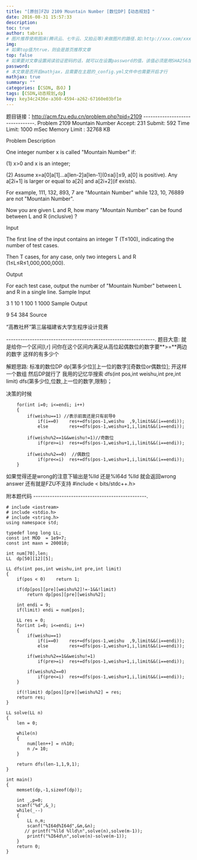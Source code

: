 ```yaml
---
title: "[原创]FZU 2109 Mountain Number [数位DP]【动态规划】"
date: 2016-08-31 15:57:33
description:
toc: true
author: tabris
# 图片推荐使用图床(腾讯云、七牛云、又拍云等)来做图片的路径.如:http://xxx.com/xxx.jpg
img:
# 如果top值为true，则会是首页推荐文章
top: false
# 如果要对文章设置阅读验证密码的话，就可以在设置password的值，该值必须是用SHA256加密后的密码，防止被他人识破
password:
# 本文章是否开启mathjax，且需要在主题的_config.yml文件中也需要开启才行
mathjax: true
summary: ""
categories: [CSDN, 各OJ ]
tags: [CSDN,动态规划,dp]
key: key34c2436e-a360-4594-a262-67160e03bf1e
---
```


题目链接：http://acm.fzu.edu.cn/problem.php?pid=2109
--------------------------------.
Problem 2109 Mountain Number
Accept: 231    Submit: 592
Time Limit: 1000 mSec    Memory Limit : 32768 KB

 Problem Description

One integer number x is called "Mountain Number" if:

(1) x>0 and x is an integer;

(2) Assume x=a[0]a[1]...a[len-2]a[len-1](0≤a[i]≤9, a[0] is positive). Any a[2i+1] is larger or equal to a[2i] and a[2i+2](if exists).

For example, 111, 132, 893, 7 are "Mountain Number" while 123, 10, 76889 are not "Mountain Number".

Now you are given L and R, how many "Mountain Number" can be found between L and R (inclusive) ?

 Input

The first line of the input contains an integer T (T≤100), indicating the number of test cases.

Then T cases, for any case, only two integers L and R (1≤L≤R≤1,000,000,000).

 Output

For each test case, output the number of "Mountain Number" between L and R in a single line.
 Sample Input

3
1 10
1 100
1 1000
 Sample Output

9
54
384
 Source

“高教社杯”第三届福建省大学生程序设计竞赛

---------------------------------------------------------------.
题目大意:
就是给你一个区间[l,r]
问你在这个区间内满足从高位起偶数位的数字要**>=**两边的数字 这样的有多少个

解题思路:
标准的数位DP
dp[第多少位][上一位的数字][奇数位or偶数位];
开这样一个数组 然后DP就行了
我用的记忆华搜索
dfs(int pos,int weishu,int pre,int limit)
dfs(第多少位,位数,上一位的数字,限制)；

决策的时候
```
    for(int i=0; i<=endi; i++)
    {
        if(weishu==1) //表示前面还是只有前导0
            if(i==0)    res+=dfs(pos-1,weishu  ,9,limit&&(i==endi));
            else        res+=dfs(pos-1,weishu+1,i,limit&&(i==endi));

        if(weishu%2==1&&weishu!=1)//奇数位
            if(pre>=i)  res+=dfs(pos-1,weishu+1,i,limit&&(i==endi));

        if(weishu%2==0)  //偶数位
            if(pre<=i)  res+=dfs(pos-1,weishu+1,i,limit&&(i==endi));
    }
```


如果觉得还是wrong的注意下输出是%lld 还是%I64d
%lld 就会返回wrong answer
还有就是FZU不支持  #include < bits/stdc++.h>

附本题代码
------------------------------------------------.
```
# include <iostream>
# include <stdio.h>
# include <string.h>
using namespace std;

typedef long long LL;
const int MOD  = 1e9+7;
const int maxn = 200010;

int num[70],len;
LL  dp[50][12][5];

LL dfs(int pos,int weishu,int pre,int limit)
{
    if(pos < 0)    return 1;

    if(dp[pos][pre][weishu%2]!=-1&&!limit)
        return dp[pos][pre][weishu%2];

    int endi = 9;
    if(limit) endi = num[pos];

    LL res = 0;
    for(int i=0; i<=endi; i++)
    {
        if(weishu==1)
            if(i==0)    res+=dfs(pos-1,weishu  ,9,limit&&(i==endi));
            else        res+=dfs(pos-1,weishu+1,i,limit&&(i==endi));

        if(weishu%2==1&&weishu!=1)
            if(pre>=i)  res+=dfs(pos-1,weishu+1,i,limit&&(i==endi));

        if(weishu%2==0)
            if(pre<=i)  res+=dfs(pos-1,weishu+1,i,limit&&(i==endi));
    }

    if(!limit) dp[pos][pre][weishu%2] = res;
    return res;
}

LL solve(LL n)
{
    len = 0;

    while(n)
    {
        num[len++] = n%10;
        n /= 10;
    }

    return dfs(len-1,1,9,1);
}

int main()
{
    memset(dp,-1,sizeof(dp));

    int _,p=0;
    scanf("%d",&_);
    while(_--)
    {
        LL n,m;
        scanf("%I64d%I64d",&m,&n);
       // printf("%lld %lld\n",solve(n),solve(m-1));
        printf("%I64d\n",solve(n)-solve(m-1));
    }
    return 0;
}

```